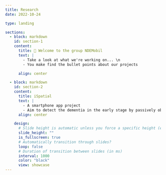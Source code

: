 ```yaml
---
title: Research
date: 2022-10-24

type: landing

sections:
  - block: markdown
    id: section-1
    content:
      title: 👋 Welcome to the group NDEMobil
      text: |
        - Take a look at what we're working on... \n
        - You make find the bullet points about our projects

      align: center

  - block: markdown
    id: section-2
    content:
      title: iSpatial
      text: |
        - A smartphone app project
        - Aim to detect the dementia in the early stage by passively observing users walking pattern
      align: center

    design:
      # Slide height is automatic unless you force a specific height (e.g. '400px')
      slide_height: ""
      is_fullscreen: true
      # Automatically transition through slides?
      loop: false
      # Duration of transition between slides (in ms)
      interval: 1000
      color: "black"
      view: showcase
---
```

